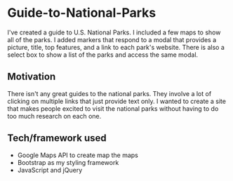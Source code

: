 # Guide-to-National-Parks
I've created a guide to U.S. National Parks. I included a few maps to show all of the parks. I added markers that respond to a modal that provides a picture, title, top features, and a link to each park's website. There is also a select box to show a list of the parks and access the same modal.

## Motivation
There isn't any great guides to the national parks. They involve a lot of clicking on multiple links that just provide text only. I wanted to create a site that makes people excited to visit the national parks without having to do too much research on each one.

## Tech/framework used
* Google Maps API to create map the maps
* Bootstrap as my styling framework
* JavaScript and jQuery 

